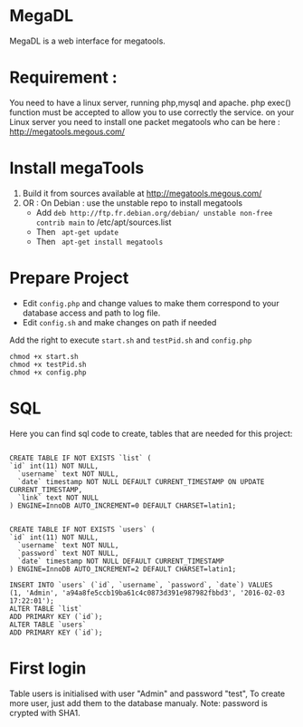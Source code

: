 MegaDL
======

MegaDL is a web interface for megatools.

Requirement :
============

You need to have a linux server, running php,mysql and apache.
php exec() function must be accepted to allow you to use correctly the service.
on your Linux server you need to install one packet megatools who can be here :
http://megatools.megous.com/



Install megaTools
=================

1. Build it from sources available at http://megatools.megous.com/
2. OR : On Debian : use the unstable repo to install megatools 
   * Add  ```deb http://ftp.fr.debian.org/debian/ unstable non-free contrib main``` to /etc/apt/sources.list
   * Then ``` apt-get update``` 
   * Then ``` apt-get install megatools```
   
Prepare Project
===============

- Edit ```config.php``` and change values to make them correspond to your database access and path to log file.
- Edit ```config.sh``` and make changes on path if needed


Add the right to execute ```start.sh``` and ```testPid.sh```  and ```config.php```
```
chmod +x start.sh 
chmod +x testPid.sh
chmod +x config.php
```


SQL
===

Here you can find sql code to create, tables that are needed for this project:
```

CREATE TABLE IF NOT EXISTS `list` (
`id` int(11) NOT NULL,
  `username` text NOT NULL,
  `date` timestamp NOT NULL DEFAULT CURRENT_TIMESTAMP ON UPDATE CURRENT_TIMESTAMP,
  `link` text NOT NULL
) ENGINE=InnoDB AUTO_INCREMENT=0 DEFAULT CHARSET=latin1;


CREATE TABLE IF NOT EXISTS `users` (
`id` int(11) NOT NULL,
  `username` text NOT NULL,
  `password` text NOT NULL,
  `date` timestamp NOT NULL DEFAULT CURRENT_TIMESTAMP
) ENGINE=InnoDB AUTO_INCREMENT=2 DEFAULT CHARSET=latin1;

INSERT INTO `users` (`id`, `username`, `password`, `date`) VALUES
(1, 'Admin', 'a94a8fe5ccb19ba61c4c0873d391e987982fbbd3', '2016-02-03 17:22:01');
ALTER TABLE `list`
ADD PRIMARY KEY (`id`);
ALTER TABLE `users`
ADD PRIMARY KEY (`id`);
```

First login
===========

Table users is initialised with user "Admin" and password "test", To create more user, just add them to the database manualy.
Note: password is crypted with SHA1.

